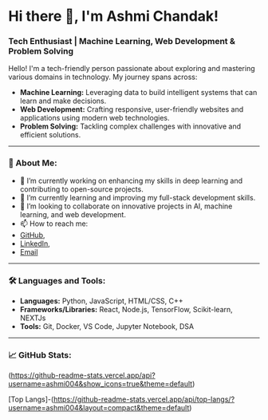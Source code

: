 # Hi there 👋, I'm Ashmi Chandak!

### Tech Enthusiast | Machine Learning, Web Development & Problem Solving

Hello! I'm a tech-friendly person passionate about exploring and mastering various domains in technology. My journey spans across:

- **Machine Learning:** Leveraging data to build intelligent systems that can learn and make decisions.
- **Web Development:** Crafting responsive, user-friendly websites and applications using modern web technologies.
- **Problem Solving:** Tackling complex challenges with innovative and efficient solutions.

---

### 🌟 About Me:

- 🔭 I’m currently working on enhancing my skills in deep learning and contributing to open-source projects.
- 🌱 I’m currently learning and improving my full-stack development skills.
- 👯 I’m looking to collaborate on innovative projects in AI, machine learning, and web development.
- 📫 How to reach me:
-  [GitHub](https://github.com/ashmi004),
-  [LinkedIn](https://www.linkedin.com/in/ashmi-chandak-1719a825a),
-  [Email](chandakashmi004@gmail.com)


---

### 🛠️ Languages and Tools:

- **Languages:** Python, JavaScript, HTML/CSS, C++
- **Frameworks/Libraries:** React, Node.js, TensorFlow, Scikit-learn, NEXTJs
- **Tools:** Git, Docker, VS Code, Jupyter Notebook, DSA

---

### 📈 GitHub Stats:

(https://github-readme-stats.vercel.app/api?username=ashmi004&show_icons=true&theme=default)

[Top Langs]-(https://github-readme-stats.vercel.app/api/top-langs/?username=ashmi004&layout=compact&theme=default)
